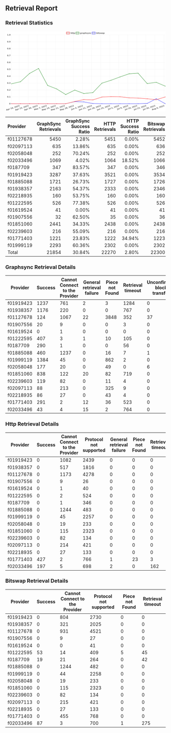## Retrieval Report
### Retrieval Statistics
<img src="https://raw.githubusercontent.com/data-preservation-programs/filplus-checker-assets/main/filecoin-project/filecoin-plus-large-datasets/issues/928/1691456341596.png"/>

| Provider  | GraphSync Retrievals | GraphSync Success Ratio | HTTP Retrievals | HTTP Success Ratio | Bitswap Retrievals | Bitswap Success Ratio |
| :-------- | -------------------: | ----------------------: | --------------: | -----------------: | -----------------: | --------------------: |
| f01127678 |                 5450 |                   2.28% |            5451 |              0.00% |               5452 |                 0.00% |
| f02097113 |                  635 |                  13.86% |             635 |              0.00% |                636 |                 0.00% |
| f02058048 |                  252 |                  70.24% |             252 |              0.00% |                252 |                 0.00% |
| f02033496 |                 1069 |                   4.02% |            1064 |             18.52% |               1066 |                 8.16% |
| f0187709  |                  347 |                  83.57% |             347 |              0.00% |                346 |                 5.49% |
| f01919423 |                 3287 |                  37.63% |            3521 |              0.00% |               3534 |                 0.00% |
| f01885088 |                 1721 |                  26.73% |            1727 |              0.00% |               1726 |                 0.00% |
| f01938357 |                 2163 |                  54.37% |            2333 |              0.00% |               2346 |                 0.00% |
| f02218935 |                  160 |                  53.75% |             160 |              0.00% |                160 |                 0.00% |
| f01222595 |                  526 |                  77.38% |             526 |              0.00% |                526 |                10.08% |
| f01619524 |                   41 |                   0.00% |              41 |              0.00% |                 41 |                 0.00% |
| f01907556 |                   32 |                  62.50% |              35 |              0.00% |                 36 |                 0.00% |
| f01851060 |                 2441 |                  34.33% |            2438 |              0.00% |               2438 |                 0.00% |
| f02239603 |                  216 |                  55.09% |             216 |              0.00% |                216 |                 0.00% |
| f01771403 |                 1221 |                  23.83% |            1222 |             34.94% |               1223 |                 0.00% |
| f01999119 |                 2293 |                  60.36% |            2302 |              0.00% |               2302 |                 0.00% |
| Total     |                21854 |                  30.84% |           22270 |              2.80% |              22300 |                 0.71% |

### Graphsync Retrieval Details
| Provider  | Success | Cannot Connect to the Provider | General retrieval failure | Piece not Found | Retrieval timeout | Unconfirmed block transfer | Provider not online | Retrieval throttled |
| --------- | ------- | ------------------------------ | ------------------------- | --------------- | ----------------- | -------------------------- | ------------------- | ------------------- |
| f01919423 | 1237    | 761                            | 2                         | 3               | 1284              | 0                          | 0                   | 0                   |
| f01938357 | 1176    | 220                            | 0                         | 0               | 767               | 0                          | 0                   | 0                   |
| f01127678 | 124     | 1067                           | 22                        | 3848            | 352               | 37                         | 0                   | 0                   |
| f01907556 | 20      | 9                              | 0                         | 0               | 3                 | 0                          | 0                   | 0                   |
| f01619524 | 0       | 1                              | 0                         | 0               | 0                 | 0                          | 40                  | 0                   |
| f01222595 | 407     | 3                              | 1                         | 10              | 105               | 0                          | 0                   | 0                   |
| f0187709  | 290     | 1                              | 0                         | 0               | 56                | 0                          | 0                   | 0                   |
| f01885088 | 460     | 1237                           | 0                         | 16              | 7                 | 1                          | 0                   | 0                   |
| f01999119 | 1384    | 45                             | 0                         | 862             | 2                 | 0                          | 0                   | 0                   |
| f02058048 | 177     | 20                             | 0                         | 49              | 0                 | 6                          | 0                   | 0                   |
| f01851060 | 838     | 122                            | 20                        | 82              | 719               | 0                          | 660                 | 0                   |
| f02239603 | 119     | 82                             | 0                         | 11              | 4                 | 0                          | 0                   | 0                   |
| f02097113 | 88      | 213                            | 0                         | 325             | 9                 | 0                          | 0                   | 0                   |
| f02218935 | 86      | 27                             | 0                         | 43              | 4                 | 0                          | 0                   | 0                   |
| f01771403 | 291     | 2                              | 12                        | 36              | 523               | 0                          | 0                   | 357                 |
| f02033496 | 43      | 4                              | 15                        | 2               | 764               | 0                          | 0                   | 241                 |

### Http Retrieval Details
| Provider  | Success | Cannot Connect to the Provider | Protocol not supported | General retrieval failure | Piece not Found | Retrieval timeout |
| --------- | ------- | ------------------------------ | ---------------------- | ------------------------- | --------------- | ----------------- |
| f01919423 | 0       | 1082                           | 2439                   | 0                         | 0               | 0                 |
| f01938357 | 0       | 517                            | 1816                   | 0                         | 0               | 0                 |
| f01127678 | 0       | 1173                           | 4278                   | 0                         | 0               | 0                 |
| f01907556 | 0       | 9                              | 26                     | 0                         | 0               | 0                 |
| f01619524 | 0       | 1                              | 40                     | 0                         | 0               | 0                 |
| f01222595 | 0       | 2                              | 524                    | 0                         | 0               | 0                 |
| f0187709  | 0       | 1                              | 346                    | 0                         | 0               | 0                 |
| f01885088 | 0       | 1244                           | 483                    | 0                         | 0               | 0                 |
| f01999119 | 0       | 45                             | 2257                   | 0                         | 0               | 0                 |
| f02058048 | 0       | 19                             | 233                    | 0                         | 0               | 0                 |
| f01851060 | 0       | 115                            | 2323                   | 0                         | 0               | 0                 |
| f02239603 | 0       | 82                             | 134                    | 0                         | 0               | 0                 |
| f02097113 | 0       | 214                            | 421                    | 0                         | 0               | 0                 |
| f02218935 | 0       | 27                             | 133                    | 0                         | 0               | 0                 |
| f01771403 | 427     | 2                              | 766                    | 1                         | 23              | 3                 |
| f02033496 | 197     | 5                              | 698                    | 2                         | 0               | 162               |

### Bitswap Retrieval Details
| Provider  | Success | Cannot Connect to the Provider | Protocol not supported | Piece not Found | Retrieval timeout |
| --------- | ------- | ------------------------------ | ---------------------- | --------------- | ----------------- |
| f01919423 | 0       | 804                            | 2730                   | 0               | 0                 |
| f01938357 | 0       | 321                            | 2025                   | 0               | 0                 |
| f01127678 | 0       | 931                            | 4521                   | 0               | 0                 |
| f01907556 | 0       | 9                              | 27                     | 0               | 0                 |
| f01619524 | 0       | 0                              | 41                     | 0               | 0                 |
| f01222595 | 53      | 14                             | 409                    | 5               | 45                |
| f0187709  | 19      | 21                             | 264                    | 0               | 42                |
| f01885088 | 0       | 1244                           | 482                    | 0               | 0                 |
| f01999119 | 0       | 44                             | 2258                   | 0               | 0                 |
| f02058048 | 0       | 19                             | 233                    | 0               | 0                 |
| f01851060 | 0       | 115                            | 2323                   | 0               | 0                 |
| f02239603 | 0       | 82                             | 134                    | 0               | 0                 |
| f02097113 | 0       | 215                            | 421                    | 0               | 0                 |
| f02218935 | 0       | 27                             | 133                    | 0               | 0                 |
| f01771403 | 0       | 455                            | 768                    | 0               | 0                 |
| f02033496 | 87      | 3                              | 700                    | 1               | 275               |
